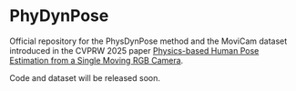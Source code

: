 # PhyDynPose
Official repository for the PhysDynPose method and the MoviCam dataset introduced in the CVPRW 2025 paper [
Physics-based Human Pose Estimation from a Single Moving RGB Camera](https://openaccess.thecvf.com/content/CVPR2025W/RHOBIN/papers/Aytekin_Physics-based_Human_Pose_Estimation_from_a_Single_Moving_RGB_Camera_CVPRW_2025_paper.pdf).

Code and dataset will be released soon.
